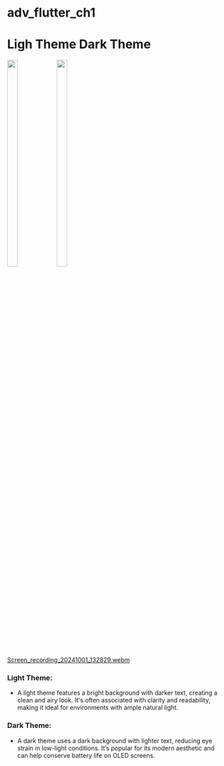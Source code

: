 # adv_flutter_ch1

# Ligh Theme Dark Theme

<p>
   <img src="https://github.com/user-attachments/assets/4f9332da-9a53-4c74-aa8b-cb4161b7a624"height="35%" width="22%">
   <img src="https://github.com/user-attachments/assets/b90119a7-7505-4245-9843-e808165f70e1"height="35%" width="22%">
  
</p>

[Screen_recording_20241001_132829.webm](https://github.com/user-attachments/assets/48528e44-d98a-4372-8fe8-dc37dfa6ca4a)

### Light Theme: 
- A light theme features a bright background with darker text, creating a clean and airy look. It's often associated with clarity and readability, making it ideal for environments with ample natural light.

### Dark Theme: 
- A dark theme uses a dark background with lighter text, reducing eye strain in low-light conditions. It’s popular for its modern aesthetic and can help conserve battery life on OLED screens.
